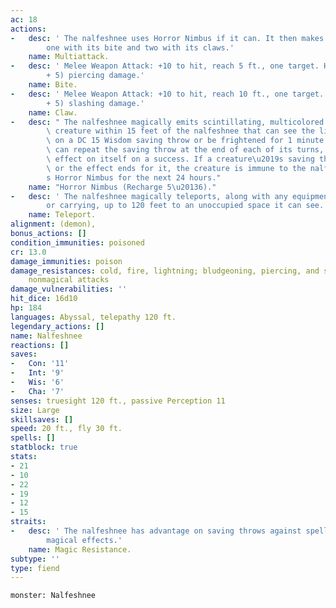 ```yaml
---
ac: 18
actions:
-   desc: ' The nalfeshnee uses Horror Nimbus if it can. It then makes three attacks:
        one with its bite and two with its claws.'
    name: Multiattack.
-   desc: ' Melee Weapon Attack: +10 to hit, reach 5 ft., one target. Hit: 32 (5d10
        + 5) piercing damage.'
    name: Bite.
-   desc: ' Melee Weapon Attack: +10 to hit, reach 10 ft., one target. Hit: 15 (3d6
        + 5) slashing damage.'
    name: Claw.
-   desc: " The nalfeshnee magically emits scintillating, multicolored light. Each\
        \ creature within 15 feet of the nalfeshnee that can see the light must succeed\
        \ on a DC 15 Wisdom saving throw or be frightened for 1 minute. A creature\
        \ can repeat the saving throw at the end of each of its turns, ending the\
        \ effect on itself on a success. If a creature\u2019s saving throw is successful\
        \ or the effect ends for it, the creature is immune to the nalfeshnee\u2019\
        s Horror Nimbus for the next 24 hours."
    name: "Horror Nimbus (Recharge 5\u20136)."
-   desc: ' The nalfeshnee magically teleports, along with any equipment it is wearing
        or carrying, up to 120 feet to an unoccupied space it can see.'
    name: Teleport.
alignment: (demon),
bonus_actions: []
condition_immunities: poisoned
cr: 13.0
damage_immunities: poison
damage_resistances: cold, fire, lightning; bludgeoning, piercing, and slashing from
    nonmagical attacks
damage_vulnerabilities: ''
hit_dice: 16d10
hp: 184
languages: Abyssal, telepathy 120 ft.
legendary_actions: []
name: Nalfeshnee
reactions: []
saves:
-   Con: '11'
-   Int: '9'
-   Wis: '6'
-   Cha: '7'
senses: truesight 120 ft., passive Perception 11
size: Large
skillsaves: []
speed: 20 ft., fly 30 ft.
spells: []
statblock: true
stats:
- 21
- 10
- 22
- 19
- 12
- 15
straits:
-   desc: ' The nalfeshnee has advantage on saving throws against spells and other
        magical effects.'
    name: Magic Resistance.
subtype: ''
type: fiend
---
```

```statblock
monster: Nalfeshnee
```